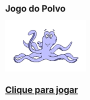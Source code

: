# Jogo do Polvo
![Polvo](https://github.com/CeliaGuazzelli/JogoPolvo/blob/main/PolvoGif.gif)
# [Clique para jogar](https://celiaguazzelli.github.io/JogoPolvo/)
